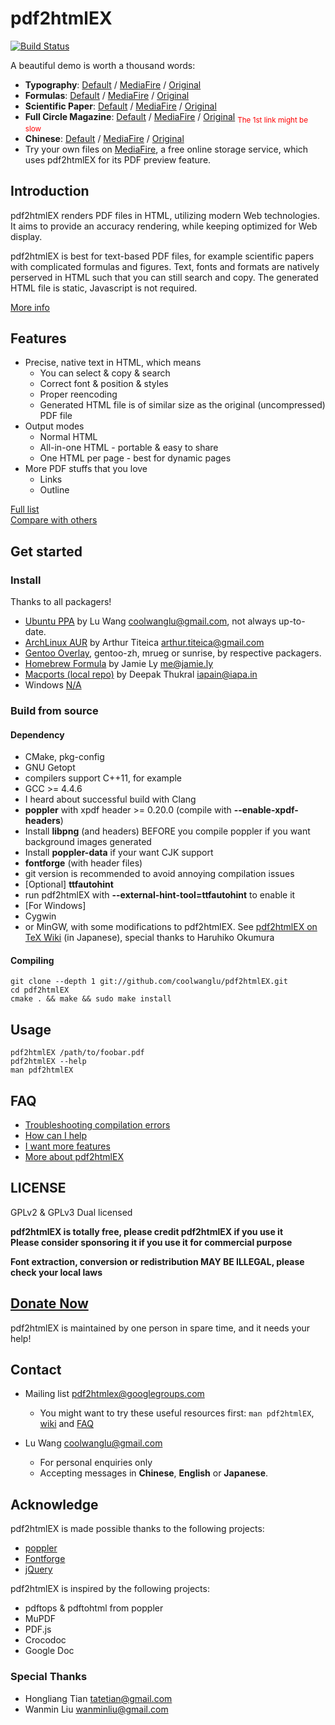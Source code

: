 # pdf2htmlEX 

[![Build Status](https://travis-ci.org/coolwanglu/pdf2htmlEX.png?branch=master)](https://travis-ci.org/coolwanglu/pdf2htmlEX)

A beautiful demo is worth a thousand words:

- **Typography**: [Default](http://coolwanglu.github.com/pdf2htmlEX/demo/geneve.html) / [MediaFire](http://www.mediafire.com/view/?fqbc2d2o1kdz51a) / [Original](https://github.com/raphink/geneve_1564/raw/master/geneve_1564.pdf)
- **Formulas**: [Default](http://coolwanglu.github.com/pdf2htmlEX/demo/cheat.html) / [MediaFire](http://www.mediafire.com/view/?84vdgrepkxclbq2) / [Original](http://www.tug.org/texshowcase/cheat.pdf)
- **Scientific Paper**: [Default](http://coolwanglu.github.com/pdf2htmlEX/demo/demo.html) / [MediaFire](http://www.mediafire.com/view/?6po429kz9czcga2) / [Original](http://citeseerx.ist.psu.edu/viewdoc/download?doi=10.1.1.148.349&rep=rep1&type=pdf)
- **Full Circle Magazine**: [Default](http://coolwanglu.github.com/pdf2htmlEX/demo/issue65_en.html) / [MediaFire](http://www.mediafire.com/view/?6hxmt94k2vppnpb) / [Original](http://dl.fullcirclemagazine.org/issue65_en.pdf)   <sub style="color:red;">The 1st link might be slow</sub>
- **Chinese**: [Default](http://coolwanglu.github.com/pdf2htmlEX/demo/chn.html) / [MediaFire](http://www.mediafire.com/view/?6550ldag9w0uuq3) / [Original](http://files.cnblogs.com/phphuaibei/git%E6%90%AD%E5%BB%BA.pdf)
- Try your own files on [MediaFire](http://www.mediafire.com), a free online storage service, which uses pdf2htmlEX for its PDF preview feature.
  
## Introduction

pdf2htmlEX renders PDF files in HTML, utilizing modern Web technologies.
It aims to provide an accuracy rendering, while keeping optimized for Web display.

pdf2htmlEX is best for text-based PDF files, for example scientific papers with complicated formulas and figures.
Text, fonts and formats are natively perserved in HTML such that you can still search and copy.
The generated HTML file is static, Javascript is not required.

[More info](https://github.com/coolwanglu/pdf2htmlEX/wiki/Introduction)

## Features

* Precise, native text in HTML, which means
  - You can select & copy & search
  - Correct font & position & styles
  - Proper reencoding
  - Generated HTML file is of similar size as the original (uncompressed) PDF file
* Output modes
  - Normal HTML
  - All-in-one HTML - portable & easy to share
  - One HTML per page - best for dynamic pages
* More PDF stuffs that you love
  - Links
  - Outline

[Full list](https://github.com/coolwanglu/pdf2htmlEX/wiki/Feature-List)   
[Compare with others](https://github.com/coolwanglu/pdf2htmlEX/wiki/Comparison)

## Get started

### Install
 
Thanks to all packagers!

  * [Ubuntu PPA](https://launchpad.net/~coolwanglu/+archive/pdf2htmlex) by Lu Wang <coolwanglu@gmail.com>, not always up-to-date.
  * [ArchLinux AUR](https://aur.archlinux.org/packages.php?ID=62426) by Arthur Titeica <arthur.titeica@gmail.com>
  * [Gentoo Overlay](http://gpo.zugaina.org/app-text/pdf2htmlex), gentoo-zh, mrueg or sunrise, by respective packagers.  
  * [Homebrew Formula](https://github.com/mxcl/homebrew/blob/master/Library/Formula/pdf2htmlex.rb) by Jamie Ly <me@jamie.ly>
  * [Macports (local repo)](https://github.com/iapain/pdf2htmlEX-macport) by Deepak Thukral <iapain@iapa.in>
  * Windows [N/A](https://github.com/coolwanglu/pdf2htmlEX/wiki/FAQ#wiki-install-windows)

### Build from source

#### Dependency

* CMake, pkg-config
* GNU Getopt
* compilers support C++11, for example
 * GCC >= 4.4.6
 * I heard about successful build with Clang 
* **poppler** with xpdf header >= 0.20.0 (compile with **--enable-xpdf-headers**)
 * Install **libpng** (and headers) BEFORE you compile poppler if you want background images generated
 * Install **poppler-data** if your want CJK support
* **fontforge** (with header files)
 * git version is recommended to avoid annoying compilation issues
* [Optional] **ttfautohint**
 * run pdf2htmlEX with **--external-hint-tool=ttfautohint** to enable it
* [For Windows]
 * Cygwin 
 * or MinGW, with some modifications to pdf2htmlEX. See [pdf2htmlEX on TeX Wiki](http://oku.edu.mie-u.ac.jp/~okumura/texwiki/?pdf2htmlEX) (in Japanese), special thanks to Haruhiko Okumura


#### Compiling

    git clone --depth 1 git://github.com/coolwanglu/pdf2htmlEX.git
    cd pdf2htmlEX
    cmake . && make && sudo make install

## Usage

    pdf2htmlEX /path/to/foobar.pdf
    pdf2htmlEX --help
    man pdf2htmlEX

## FAQ

* [Troubleshooting compilation errors](https://github.com/coolwanglu/pdf2htmlEX/wiki/FAQ#wiki-compile)
* [How can I help](https://github.com/coolwanglu/pdf2htmlEX/wiki/FAQ#wiki-help)
* [I want more features](https://github.com/coolwanglu/pdf2htmlEX/wiki/FAQ#wiki-feature_commission)
* [More about pdf2htmlEX](https://github.com/coolwanglu/pdf2htmlEX/wiki/)

## LICENSE

GPLv2 & GPLv3 Dual licensed

**pdf2htmlEX is totally free, please credit pdf2htmlEX if you use it**  
**Please consider sponsoring it if you use it for commercial purpose**

**Font extraction, conversion or redistribution MAY BE ILLEGAL, please check your local laws**

## [**Donate Now**](http://coolwanglu.github.com/pdf2htmlEX/donate.html)

pdf2htmlEX is maintained by one person in spare time, and it needs your help!

## Contact

* Mailing list <pdf2htmlex@googlegroups.com>
  * You might want to try these useful resources first: `man pdf2htmlEX`, [wiki](https://github.com/coolwanglu/pdf2htmlEX/wiki) and [FAQ](https://github.com/coolwanglu/pdf2htmlEX/wiki/FAQ)

* Lu Wang <coolwanglu@gmail.com>
  * For personal enquiries only
  * Accepting messages in **Chinese**, **English** or **Japanese**.

## Acknowledge

pdf2htmlEX is made possible thanks to the following projects:

* [poppler](http://poppler.freedesktop.org/)
* [Fontforge](http://fontforge.org/)
* [jQuery](http://jquery.com/)

pdf2htmlEX is inspired by the following projects:

* pdftops & pdftohtml from poppler 
* MuPDF
* PDF.js
* Crocodoc
* Google Doc

### Special Thanks

* Hongliang Tian <tatetian@gmail.com>
* Wanmin Liu <wanminliu@gmail.com>

